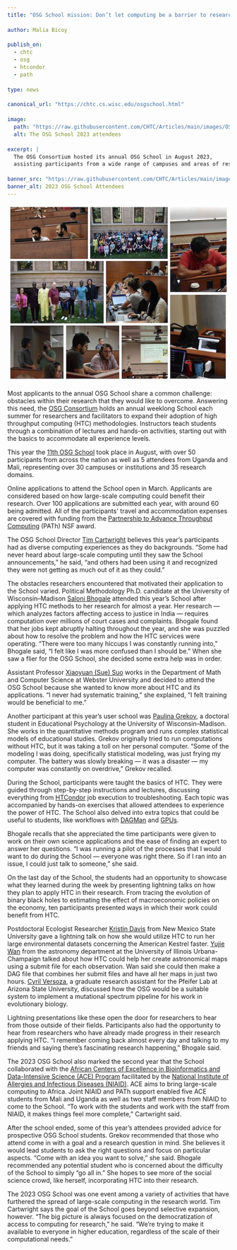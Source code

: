```yaml
---
title: "OSG School mission: Don’t let computing be a barrier to research"

author: Malia Bicoy

publish_on:
  - chtc
  - osg
  - htcondor
  - path
  
type: news

canonical_url: "https://chtc.cs.wisc.edu/osgschool.html"

image:
  path: "https://raw.githubusercontent.com/CHTC/Articles/main/images/OSG-User-School.jpg"
  alt: The OSG School 2023 attendees
  
excerpt: |
  The OSG Consortium hosted its annual OSG School in August 2023, 
  assisting participants from a wide range of campuses and areas of research through HTC learning.

banner_src: "https://raw.githubusercontent.com/CHTC/Articles/main/images/school.png" 
banner_alt: 2023 OSG School Attendees
---
```


**![](https://raw.githubusercontent.com/CHTC/Articles/main/images/OSG-User-School.jpg)**

Most applicants to the annual OSG School share a common challenge: obstacles within their research that they would like to overcome. Answering this need, the [OSG Consortium](https://osg-htc.org/) holds an annual weeklong School each summer for researchers and facilitators to expand their adoption of high throughput computing (HTC) methodologies. Instructors teach students through a combination of lectures and hands-on activities, starting out with the basics to accommodate all experience levels.

This year the [11th OSG School](https://osg-htc.org/user-school-2023/) took place in August, with over 50 participants from across the nation as well as 5 attendees from Uganda and Mali, representing over 30 campuses or institutions and 35 research domains.

Online applications to attend the School open in March. Applicants are considered based on how large-scale computing could benefit their research. Over 100 applications are submitted each year, with around 60 being admitted. All of the participants' travel and accommodation expenses are covered with funding from the [Partnership to Advance Throughput Computing](https://path-cc.io/) (PATh) NSF award.

The OSG School Director [Tim Cartwright](https://www.cs.wisc.edu/staff/cartwright-tim-2/) believes this year’s participants had as diverse computing experiences as they do backgrounds. “Some had never heard about large-scale computing until they saw the School announcements,” he said, “and others had been using it and recognized they were not getting as much out of it as they could.”

The obstacles researchers encountered that motivated their application to the School varied. Political Methodology Ph.D. candidate at the University of Wisconsin–Madison [Saloni Bhogale](https://polisci.wisc.edu/staff/bhogale-saloni/) attended this year’s School after applying HTC methods to her research for almost a year. Her research — which analyzes factors affecting access to justice in India — requires computation over millions of court cases and complaints. Bhogale found that her jobs kept abruptly halting throughout the year, and she was puzzled about how to resolve the problem and how the HTC services were operating. “There were too many hiccups I was constantly running into,” Bhogale said, “I felt like I was more confused than I should be.” When she saw a flier for the OSG School, she decided some extra help was in order.

Assistant Professor [Xiaoyuan (Sue) Suo](http://mercury.webster.edu/xiaoyuansuo/) works in the Department of Math and Computer Science at Webster University and decided to attend the OSG School because she wanted to know more about HTC and its applications. “I never had systematic training,” she explained, “I felt training would be beneficial to me.”

Another participant at this year’s user school was [Paulina Grekov](https://edpsych.education.wisc.edu/staff/grekov-paulina/), a doctoral student in Educational Psychology at the University of Wisconsin–Madison. She works in the quantitative methods program and runs complex statistical models of educational studies. Grekov originally tried to run computations without HTC, but it was taking a toll on her personal computer. “Some of the modeling I was doing, specifically statistical modeling, was just frying my computer. The battery was slowly breaking — it was a disaster — my computer was constantly on overdrive,” Grekov recalled.

During the School, participants were taught the basics of HTC. They were guided through step-by-step instructions and lectures, discussing everything from [HTCondor](https://htcondor.org/) job execution to troubleshooting. Each topic was accompanied by hands-on exercises that allowed attendees to experience the power of HTC. The School also delved into extra topics that could be useful to students, like workflows with [DAGMan](https://htcondor.org/dagman/dagman.html) and [GPUs](https://portal.osg-htc.org/documentation/htc_workloads/specific_resource/gpu-jobs/).

Bhogale recalls that she appreciated the time participants were given to work on their own science applications and the ease of finding an expert to answer her questions. “I was running a pilot of the processes that I would want to do during the School — everyone was right there. So if I ran into an issue, I could just talk to someone,” she said.

On the last day of the School, the students had an opportunity to showcase what they learned during the week by presenting lightning talks on how they plan to apply HTC in their research. From tracing the evolution of binary black holes to estimating the effect of macroeconomic policies on the economy, ten participants presented ways in which their work could benefit from HTC.

Postdoctoral Ecologist Researcher [Kristin Davis](https://fwce.nmsu.edu/faculty-staff/professional-staff.html) from New Mexico State University gave a lightning talk on how she would utilize HTC to run her large environmental datasets concerning the American Kestrel faster. [Yujie Wan](https://astro.illinois.edu/directory/profile/yujiew2) from the astronomy department at the University of Illinois Urbana-Champaign talked about how HTC could help her create astronomical maps using a submit file for each observation. Wan said she could then make a DAG file that combines her submit files and have all her maps in just two hours. [Cyril Versoza](https://search.asu.edu/profile/3419308), a graduate research assistant for the Pfeifer Lab at Arizona State University, discussed how the OSG would be a suitable system to implement a mutational spectrum pipeline for his work in evolutionary biology.

Lightning presentations like these open the door for researchers to hear from those outside of their fields. Participants also had the opportunity to hear from researchers who have already made progress in their research applying HTC. “I remember coming back almost every day and talking to my friends and saying there’s fascinating research happening,” Bhogale said.

The 2023 OSG School also marked the second year that the School collaborated with the [African Centers of Excellence in Bioinformatics and Data-Intensive Science (ACE) Program](https://www.niaid.nih.gov/research/african-centers-excellence) facilitated by the [National Institute of Allergies and Infectious Diseases (NIAID)](https://www.niaid.nih.gov/). ACE aims to bring large-scale computing to Africa. Joint NIAID and PATh support enabled five ACE students from Mali and Uganda as well as two staff members from NIAID to come to the School. “To work with the students and work with the staff from NIAID, it makes things feel more complete,” Cartwright said.

After the school ended, some of this year’s attendees provided advice for prospective OSG School students. Grekov recommended that those who attend come in with a goal and a research question in mind. She believes it would lead students to ask the right questions and focus on particular aspects. “Come with an idea you want to solve,” she said. Bhogale recommended any potential student who is concerned about the difficulty of the School to simply “go all in.” She hopes to see more of the social science crowd, like herself, incorporating HTC into their research.

The 2023 OSG School was one event among a variety of activities that have furthered the spread of large-scale computing in the research world. Tim Cartwright says the goal of the School goes beyond selective expansion, however. “The big picture is always focused on the democratization of access to computing for research,” he said. “We’re trying to make it available to everyone in higher education, regardless of the scale of their computational needs.”

